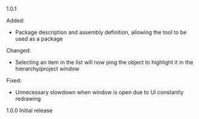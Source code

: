 ﻿1.0.1

Added:

- Package description and assembly definition, allowing the tool to be used as a package

Changed:

- Selecting an item in the list will now ping the object to highlight it in the hierarchy/project window

Fixed:

- Unnecessary slowdown when window is open due to UI constantly redrawing

1.0.0
Initial release